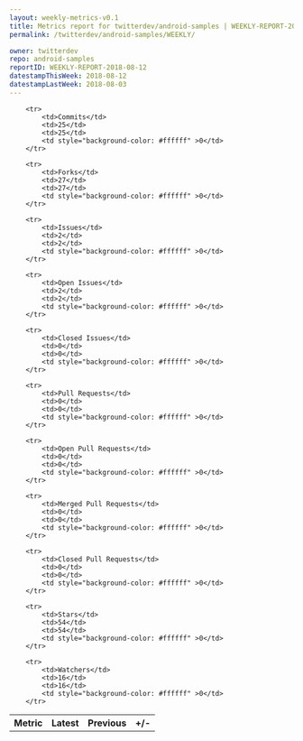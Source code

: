 ```yaml
---
layout: weekly-metrics-v0.1
title: Metrics report for twitterdev/android-samples | WEEKLY-REPORT-2018-08-12
permalink: /twitterdev/android-samples/WEEKLY/

owner: twitterdev
repo: android-samples
reportID: WEEKLY-REPORT-2018-08-12
datestampThisWeek: 2018-08-12
datestampLastWeek: 2018-08-03
---
```




<table style="width: 100%;">
    <tr>
        <th>Metric</th>
        <th>Latest</th>
        <th>Previous</th>
        <th>+/-</th>
    </tr>

        <tr>
            <td>Commits</td>
            <td>25</td>
            <td>25</td>
            <td style="background-color: #ffffff" >0</td>
        </tr>
        
        <tr>
            <td>Forks</td>
            <td>27</td>
            <td>27</td>
            <td style="background-color: #ffffff" >0</td>
        </tr>
        
        <tr>
            <td>Issues</td>
            <td>2</td>
            <td>2</td>
            <td style="background-color: #ffffff" >0</td>
        </tr>
        
        <tr>
            <td>Open Issues</td>
            <td>2</td>
            <td>2</td>
            <td style="background-color: #ffffff" >0</td>
        </tr>
        
        <tr>
            <td>Closed Issues</td>
            <td>0</td>
            <td>0</td>
            <td style="background-color: #ffffff" >0</td>
        </tr>
        
        <tr>
            <td>Pull Requests</td>
            <td>0</td>
            <td>0</td>
            <td style="background-color: #ffffff" >0</td>
        </tr>
        
        <tr>
            <td>Open Pull Requests</td>
            <td>0</td>
            <td>0</td>
            <td style="background-color: #ffffff" >0</td>
        </tr>
        
        <tr>
            <td>Merged Pull Requests</td>
            <td>0</td>
            <td>0</td>
            <td style="background-color: #ffffff" >0</td>
        </tr>
        
        <tr>
            <td>Closed Pull Requests</td>
            <td>0</td>
            <td>0</td>
            <td style="background-color: #ffffff" >0</td>
        </tr>
        
        <tr>
            <td>Stars</td>
            <td>54</td>
            <td>54</td>
            <td style="background-color: #ffffff" >0</td>
        </tr>
        
        <tr>
            <td>Watchers</td>
            <td>16</td>
            <td>16</td>
            <td style="background-color: #ffffff" >0</td>
        </tr>
        
</table>

